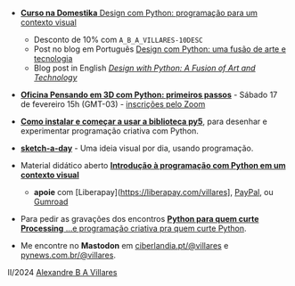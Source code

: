 
- [**Curso na Domestika** Design com Python: programação para um contexto visual](
https://www.domestika.org/pt/courses/4307-design-com-python-programacao-para-um-contexto-visual/a_b_a_villares)
  - Desconto de 10% com `A_B_A_VILLARES-10DESC `
  - Post no blog em Português [Design com Python: uma fusão de arte e tecnologia](https://www.domestika.org/pt/blog/12306-design-com-python-um-fusao-de-arte-e-tecnologia?ttag=a_b_a_villares)
  - Blog post in English [*Design with Python: A Fusion of Art and Technology*](https://www.domestika.org/pt/blog/12310-design-with-python-a-fusion-of-art-and-technology?ttag=a_b_a_villares)

- [**Oficina Pensando em 3D com Python: primeiros passos**](https://www.youtube.com/watch?v=4ZQ4Af8eoZs) - Sábado 17 de fevereiro 15h (GMT-03) - [inscrições pelo Zoom](https://zoom.us/j/93655566518?pwd=UDR3RG5nL1JLeG01cTZwenpodzMyZz09)
  
- [**Como instalar e começar a usar a biblioteca py5**](https://abav.lugaralgum.com/como-instalar-py5/), para desenhar e experimentar programação criativa com Python.

- [**sketch-a-day**](https://abav.lugaralgum.com/sketch-a-day) - Uma ideia visual por dia, usando programação.
 
- Material didático aberto [**Introdução à programação com Python em um contexto visual**](https://abav.lugaralgum.com/material-aulas/)
  - **apoie** com [Liberapay](https://liberapay.com/villares], [PayPal](https://www.paypal.com/donate/?hosted_button_id=5B4MZ78C9J724), ou [Gumroad](https://gumroad.com/villares) 

- Para pedir as gravações dos encontros [ **Python para quem curte Processing** ...e programação criativa pra quem curte Python](https://form.jotform.com/233352075438658).

- Me encontre no **Mastodon** em [ciberlandia.pt/@villares](https://ciberlandia.pt/@villares) e [pynews.com.br/@villares](https://pynews.com.br/@villares).

II/2024 [Alexandre B A Villares](https://abav.lugaralgum.com)
